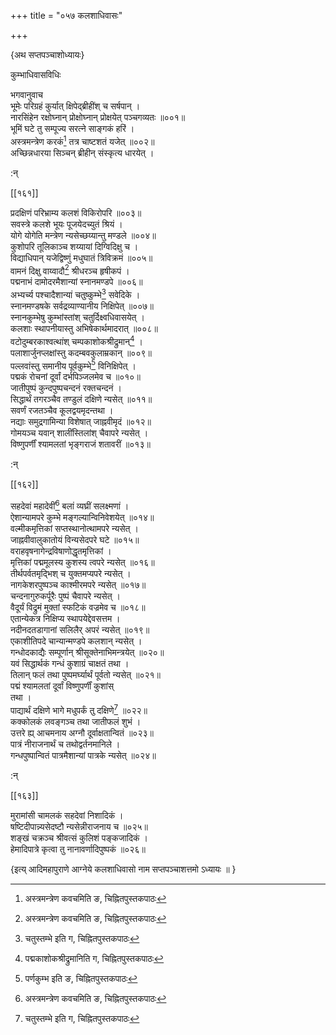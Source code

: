 +++
title = "०५७ कलशाधिवासः"

+++

\{अथ सप्तपञ्चाशोध्यायः\}

कुम्भाधिवासविधिः  
    
भगवानुवाच  
भूमेः परिग्रहं कुर्यात् क्षिपेद्ब्रीहींश् च सर्षपान्   ।  
नारसिंहेन रक्षोघ्नान् प्रोक्षोघ्नान् प्रोक्षयेत् पञ्चगव्यतः   ॥००१॥  
भूमिं घटे तु सम्पूज्य सरत्ने साङ्गकं हरिं   ।  
अस्त्रमन्त्रेण करकं[^१] तत्र चाष्टशतं यजेत् ॥००२॥  
अच्छिन्नधारया सिञ्चन् ब्रीहीन् संस्कृत्य धारयेत् ।  
    
:न्  
    
[^१]: अस्त्रमन्त्रेण कवचमिति ङ, चिह्नितपुस्तकपाठः  

[[१६१]]
    
प्रदक्षिणं परिभ्राम्य कलशं विकिरोपरि ॥००३॥  
सवस्त्रे कलशे भूयः पूजयेदच्युतं श्रियं ।  
योगे योगेति मन्त्रेण न्यसेच्छय्यान्तु मण्डले ॥००४॥  
कुशोपरि तूलिकाञ्च शय्यायां दिग्विदिक्षु च ।  
विद्याधिपान् यजेद्विष्णुं मधुघातं त्रिविक्रमं   ॥००५॥  
वामनं दिक्षु वाय्वादौ[^१] श्रीधरञ्च हृषीकपं   ।  
पद्मनाभं दामोदरमैशान्यां स्नानमण्डपे   ॥००६॥  
अभ्यर्च्य पश्चादैशान्यां चतुष्कुम्भे[^२] सवेदिके ।  
स्नानमण्डषके सर्वद्रव्याण्यानीय निक्षिपेत् ॥००७॥  
स्नानकुम्भेषु कुम्भांस्तांश् चतुर्दिक्ष्वधिवासयेत्   ।  
कलशाः स्थापनीयास्तु अभिषेकार्थमादरात् ॥००८॥  
वटोदुम्बरकाश्वत्थांश् चम्पकाशोकश्रीद्रुमान्[^३]   ।  
पलाशार्जुनप्लक्षांस्तु कदम्बवकुलाम्रकान् ॥००९॥  
पल्लवांस्तु समानीय पूर्वकुम्भे[^४] विनिक्षिपेत् ।  
पद्मकं रोचनां दूर्वां दर्भपिञ्जलमेव च ॥०१०॥  
जातीपुष्पं कुन्दपुष्पचन्दनं रक्तचन्दनं ।  
सिद्धार्थं तगरञ्चैव तण्डुलं दक्षिणे न्यसेत्   ॥०११॥  
सवर्णं रजतञ्चैव कूलद्वयमृदन्तथा ।  
नद्याः समुद्रगामिन्या विशेषात् जाह्नवीमृदं   ॥०१२॥  
गोमयञ्च यवान् शालींस्तिलांश् चैवापरे न्यसेत् ।  
विष्णुपर्णीं श्यामलतां भृङ्गराजं शतावरीं   ॥०१३॥  
    
:न्  
    
[^१]: दिक्षु वह्न्यादाविति ङ, चिह्नितपुस्तकपाठः  
    
[^२]: चतुस्तम्भे इति ग, चिह्नितपुस्तकपाठः  
    
[^३]: पद्मकाशोकश्रीद्रुमानिति ग, चिह्नितपुस्तकपाठः  
    
[^४]: पर्णकुम्भ इति ङ, चिह्नितपुस्तकपाठः  

[[१६२]]
    
सहदेवां महादेवीं[^१] बलां व्यघ्रीं सलक्ष्मणां   ।  
ऐशान्यामपरे कुम्भे मङ्गल्यान्विनिवेशयेत् ॥०१४॥  
वल्मीकमृत्तिकां सप्तस्थानोत्थामपरे न्यसेत् ।  
जाह्नवीवालुकातोयं विन्यसेदपरे घटे ॥०१५॥  
वराहवृषनागेन्द्रविषाणोद्धृतमृत्तिकां   ।  
मृत्तिकां पद्ममूलस्य कुशस्य त्वपरे न्यसेत् ॥०१६॥  
तीर्थपर्वतमृद्भिश् च युक्तमप्यपरे न्यसेत् ।  
नागकेशरपुष्पञ्च काश्मीरमपरे न्यसेत् ॥०१७॥  
चन्दनागुरुकर्पूरैः पुष्पं चैवापरे न्यसेत् ।  
वैदूर्यं विद्रुमं मुक्तां स्फटिकं वज्रमेव च   ॥०१८॥  
एतान्येकत्र निक्षिप्य स्थापयेद्देवसत्तम ।  
नदीनदतडागानां सलिलैर् अपरं न्यसेत् ॥०१९॥  
एकाशीतिपदे चान्यान्मण्डपे कलशान् न्यसेत् ।  
गन्धोदकाद्यैः सम्पूर्णान् श्रीसूक्तेनाभिमन्त्रयेत्   ॥०२०॥  
यवं सिद्धार्थकं गन्धं कुशाग्रं चाक्षतं तथा   ।  
तिलान् फलं तथा पुष्पमर्घ्यार्थं पूर्वतो न्यसेत्   ॥०२१॥  
पद्मं श्यामलतां दूर्वां विष्णुपर्णीं कुशांस्  
तथा ।  
पाद्यार्थं दक्षिणे भागे मधुपर्कं तु दक्षिणे[^२]   ॥०२२॥  
कक्कोलकं लवङ्गञ्च तथा जातीफलं शुभं ।  
उत्तरे ह्य् आचमनाय अग्नौ दूर्वाक्षतान्वितं ॥०२३॥  
पात्रं नीराजनार्थं च तथोद्वर्तनमानिले ।  
गन्धपुष्पान्वितं पात्रमैशान्यां पात्रके न्यसेत्   ॥०२४॥  
    
:न्  
    
[^१]: सहदेवां सिंहपुच्छीमिति ख, चिह्नितपुस्तकपाठः । सहदेवां  
जवां सिंहीमिति ङ, चिह्नितपुस्तकपाठः  
    
[^२]: मधुपर्कन्तु पश्चिमे इति ङ, चिह्नितपुस्तकपाठः  

[[१६३]]
    
मुरामांसी चामलकं सहदेवां निशादिकं ।  
षष्टिदीपान्न्यसेदष्टौ न्यसेन्नीराजनाय च   ॥०२५॥  
शङ्खं चक्रञ्च श्रीवत्सं कुलिशं पङ्कजादिकं   ।  
हेमादिपात्रे कृत्वा तु नानावर्णादिपुष्पकं ॥०२६॥  
    
\{इत्य् आदिमहापुराणे आग्नेये कलशाधिवासो नाम सप्तपञ्चाशत्तमो ऽध्यायः ॥  }
    